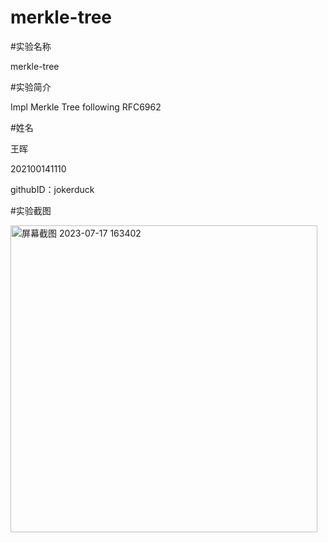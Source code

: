 # merkle-tree

#实验名称

merkle-tree

#实验简介

Impl Merkle Tree following RFC6962

#姓名

王晖

202100141110

githubID：jokerduck

#实验截图

<img width="491" alt="屏幕截图 2023-07-17 163402" src="https://github.com/jokerduck/merkle-tree/assets/130890730/813bbcb2-b1fd-4218-83ce-6c021222c6b6">
